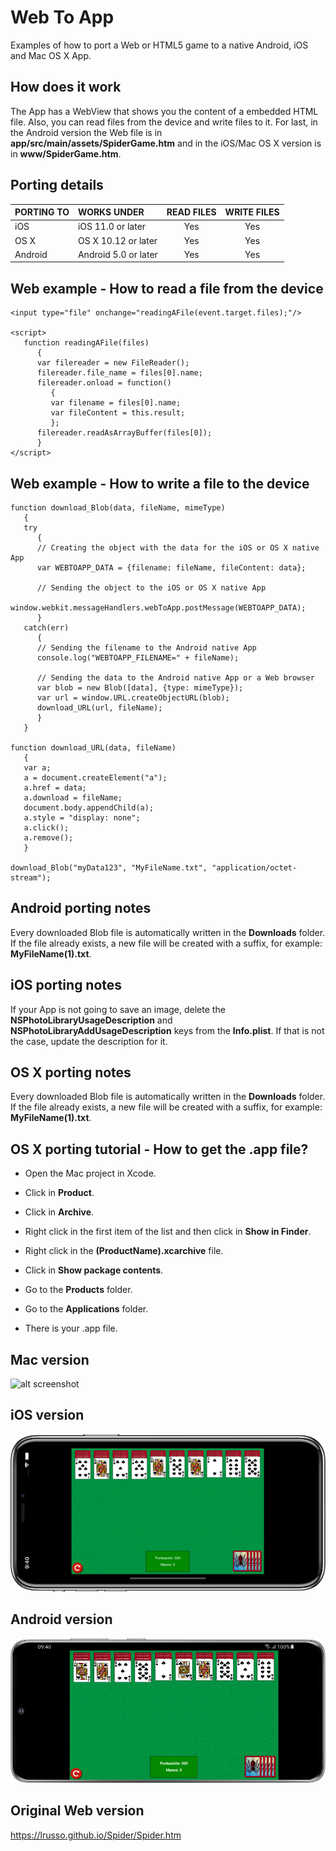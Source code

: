 # Web To App

Examples of how to port a Web or HTML5 game to a native Android, iOS and Mac OS X App.

## How does it work

The App has a WebView that shows you the content of a embedded HTML file. Also, you can read files from the device and write files to it. For last, in the Android version the Web file is in **app/src/main/assets/SpiderGame.htm** and in the iOS/Mac OS X version is in **www/SpiderGame.htm**.

## Porting details

| PORTING TO  | WORKS UNDER | READ FILES | WRITE FILES
| :------------ |:--------------- |:---------------: |:---------------:|
| iOS | iOS 11.0 or later | Yes | Yes
| OS X | OS X 10.12 or later | Yes | Yes
| Android | Android 5.0 or later | Yes | Yes

## Web example - How to read a file from the device

```
<input type="file" onchange="readingAFile(event.target.files);"/>

<script>
   function readingAFile(files)
      {
      var filereader = new FileReader();
      filereader.file_name = files[0].name;
      filereader.onload = function()
         {
         var filename = files[0].name;
         var fileContent = this.result;
         };
      filereader.readAsArrayBuffer(files[0]);
      }
</script>
```

## Web example - How to write a file to the device

```
function download_Blob(data, fileName, mimeType)
   {
   try
      {
      // Creating the object with the data for the iOS or OS X native App
      var WEBTOAPP_DATA = {filename: fileName, fileContent: data};

      // Sending the object to the iOS or OS X native App
      window.webkit.messageHandlers.webToApp.postMessage(WEBTOAPP_DATA);
      }
   catch(err)
      {
      // Sending the filename to the Android native App
      console.log("WEBTOAPP_FILENAME=" + fileName);

      // Sending the data to the Android native App or a Web browser
      var blob = new Blob([data], {type: mimeType});
      var url = window.URL.createObjectURL(blob);
      download_URL(url, fileName);
      }
   }

function download_URL(data, fileName)
   {
   var a;
   a = document.createElement("a");
   a.href = data;
   a.download = fileName;
   document.body.appendChild(a);
   a.style = "display: none";
   a.click();
   a.remove();
   }

download_Blob("myData123", "MyFileName.txt", "application/octet-stream");
```

## Android porting notes

Every downloaded Blob file is automatically written in the **Downloads** folder. If the file already exists, a new file will be created with a suffix, for example: **MyFileName(1).txt**.

## iOS porting notes

If your App is not going to save an image, delete the **NSPhotoLibraryUsageDescription** and **NSPhotoLibraryAddUsageDescription** keys from the **Info.plist**. If that is not the case, update the description for it.

## OS X porting notes

Every downloaded Blob file is automatically written in the **Downloads** folder. If the file already exists, a new file will be created with a suffix, for example: **MyFileName(1).txt**.

## OS X porting tutorial - How to get the .app file?

* Open the Mac project in Xcode.

* Click in **Product**.

* Click in **Archive**.

* Right click in the first item of the list and then click in **Show in Finder**.

* Right click in the **(ProductName).xcarchive** file.

* Click in **Show package contents**.

* Go to the **Products** folder.

* Go to the **Applications** folder.

* There is your .app file.

## Mac version

![alt screenshot](https://raw.githubusercontent.com/lrusso/WebToApp/master/Screenshot1.png)

## iOS version

![alt screenshot](https://raw.githubusercontent.com/lrusso/WebToApp/master/Screenshot2.png)

## Android version

![alt screenshot](https://raw.githubusercontent.com/lrusso/WebToApp/master/Screenshot3.png)

## Original Web version

https://lrusso.github.io/Spider/Spider.htm
